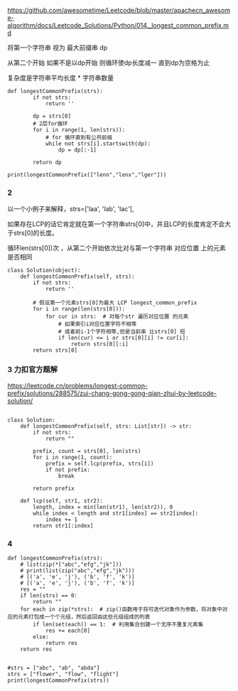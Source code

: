 https://github.com/awesometime/Leetcode/blob/master/apachecn_awesome-algorithm/docs/Leetcode_Solutions/Python/014._longest_common_prefix.md


将第一个字符串 视为 最大前缀串 dp

从第二个开始 如果不是以dp开始 则循环使dp长度减一 直到dp为空格为止

复杂度是字符串平均长度 * 字符串数量

```py3
def longestCommonPrefix(strs):
        if not strs:
            return ''
        
        dp = strs[0]
        # 2层for循环
        for i in range(1, len(strs)):
            # for 循环直到有公共前缀
            while not strs[i].startswith(dp):
                dp = dp[:-1]
                
        return dp

print(longestCommonPrefix(["lenn","lenx","lger"]))
```

### 2

以一个小例子来解释，strs=['laa', 'lab', 'lac'],

如果存在LCP的话它肯定就在第一个字符串strs[0]中，并且LCP的长度肯定不会大于strs[0]的长度。

循环len(strs[0])次 ，从第二个开始依次比对与第一个字符串  对应位置 上的元素是否相同

```py3
class Solution(object):
    def longestCommonPrefix(self, strs):
        if not strs:
            return ''
        
        # 假设第一个元素strs[0]为最大 LCP longest_common_prefix
        for i in range(len(strs[0])):
            for cur in strs:  # 对每个str 遍历对应位置 的元素
                # 如果索引i对应位置字符不相等 
                # 或者前i-1个字符相等,但是当前串 比strs[0] 短
                if len(cur) <= i or strs[0][i] != cur[i]:
                    return strs[0][:i]
        return strs[0]
```

### 3 力扣官方题解

https://leetcode.cn/problems/longest-common-prefix/solutions/288575/zui-chang-gong-gong-qian-zhui-by-leetcode-solution/
```py3

class Solution:
    def longestCommonPrefix(self, strs: List[str]) -> str:
        if not strs:
            return ""
        
        prefix, count = strs[0], len(strs)
        for i in range(1, count):
            prefix = self.lcp(prefix, strs[i])
            if not prefix:
                break
        
        return prefix

    def lcp(self, str1, str2):
        length, index = min(len(str1), len(str2)), 0
        while index < length and str1[index] == str2[index]:
            index += 1
        return str1[:index]
```


### 4
```py3
def longestCommonPrefix(strs):
    # list(zip(*["abc","efg","jk"]))
    # print(list(zip("abc","efg","jk")))
    # [('a', 'e', 'j'), ('b', 'f', 'k')]
    # [('a', 'e', 'j'), ('b', 'f', 'k')]
    res = ""
    if len(strs) == 0:
        return ""
    for each in zip(*strs):  # zip()函数用于将可迭代对象作为参数，将对象中对应的元素打包成一个个元组，然后返回由这些元组组成的列表
        if len(set(each)) == 1:  # 利用集合创建一个无序不重复元素集
            res += each[0]
        else:
            return res
    return res


#strs = ["abc", "ab", "abda"]
strs = ["flower", "flow", "flight"]
print(longestCommonPrefix(strs))
```
